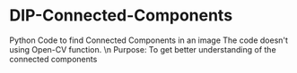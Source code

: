 # DIP-Connected-Components
Python Code to find Connected Components in an image
The code doesn't using Open-CV function. \n
Purpose:
To get better understanding of the connected components
